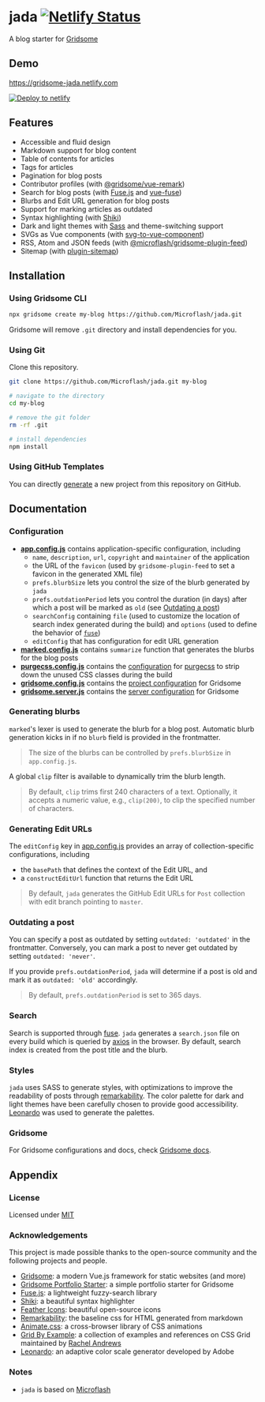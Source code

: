 # jada [![Netlify Status](https://api.netlify.com/api/v1/badges/ab389147-4a61-4967-967c-a2d3c0020f98/deploy-status)](https://app.netlify.com/sites/gridsome-jada/deploys)

A blog starter for [Gridsome](https://gridsome.org/)

## Demo

<https://gridsome-jada.netlify.com>

[![Deploy to netlify](https://www.netlify.com/img/deploy/button.svg)](https://app.netlify.com/start/deploy?repository=https://github.com/Microflash/jada)

## Features

- Accessible and fluid design
- Markdown support for blog content
- Table of contents for articles
- Tags for articles
- Pagination for blog posts
- Contributor profiles (with [@gridsome/vue-remark](https://gridsome.org/plugins/@gridsome/vue-remark))
- Search for blog posts (with [Fuse.js](https://fusejs.io/) and [vue-fuse](https://github.com/shayneo/vue-fuse))
- Blurbs and Edit URL generation for blog posts
- Support for marking articles as outdated
- Syntax highlighting (with [Shiki](https://github.com/octref/shiki))
- Dark and light themes with [Sass](https://sass-lang.com/) and theme-switching support
- SVGs as Vue components (with [svg-to-vue-component](https://github.com/egoist/svg-to-vue-component))
- RSS, Atom and JSON feeds (with [@microflash/gridsome-plugin-feed](https://github.com/Microflash/gridsome-plugin-feed))
- Sitemap (with [plugin-sitemap](https://github.com/gridsome/gridsome/tree/master/packages/plugin-sitemap))

## Installation

### Using Gridsome CLI

```sh
npx gridsome create my-blog https://github.com/Microflash/jada.git
```

Gridsome will remove `.git` directory and install dependencies for you.

### Using Git

Clone this repository.

```sh
git clone https://github.com/Microflash/jada.git my-blog

# navigate to the directory
cd my-blog

# remove the git folder
rm -rf .git

# install dependencies
npm install
```

### Using GitHub Templates

You can directly [generate](https://github.com/Microflash/jada/generate) a new project from this repository on GitHub.

## Documentation

### Configuration

- **[app.config.js](./app.config.js)** contains application-specific configuration, including
  - `name`, `description`, `url`, `copyright` and `maintainer` of the application
  - the URL of the `favicon` (used by `gridsome-plugin-feed` to set a favicon in the generated XML file)
  - `prefs.blurbSize` lets you control the size of the blurb generated by `jada`
  - `prefs.outdationPeriod` lets you control the duration (in days) after which a post will be marked as `old` (see [Outdating a post](#outdating-a-post))
  - `searchConfig` containing `file` (used to customize the location of search index generated during the build) and `options` (used to define the behavior of [`fuse`](https://fusejs.io/))
  - `editConfig` that has configuration for edit URL generation
- **[marked.config.js](./marked.config.js)** contains `summarize` function that generates the blurbs for the blog posts
- **[purgecss.config.js](./purgecss.config.js)** contains the [configuration](https://www.purgecss.com/configuration) for [purgecss](https://www.purgecss.com/) to strip down the unused CSS classes during the build
- **[gridsome.config.js](./gridsome.config.js)** contains the [project configuration](https://gridsome.org/docs/config/) for Gridsome
- **[gridsome.server.js](./gridsome.server.js)** contains the [server configuration](https://gridsome.org/docs/server-api/) for Gridsome

### Generating blurbs

`marked`'s lexer is used to generate the blurb for a blog post. Automatic blurb generation kicks in if no `blurb` field is provided in the frontmatter.

> The size of the blurbs can be controlled by `prefs.blurbSize` in `app.config.js`.

A global `clip` filter is available to dynamically trim the blurb length.

> By default, `clip` trims first 240 characters of a text. Optionally, it accepts a numeric value, e.g., `clip(200)`, to clip the specified number of characters.

### Generating Edit URLs

The `editConfig` key in [app.config.js](./app.config.js) provides an array of collection-specific configurations, including

- the `basePath` that defines the context of the Edit URL, and
- a `constructEditUrl` function that returns the Edit URL

> By default, `jada` generates the GitHub Edit URLs for `Post` collection with edit branch pointing to `master`.

### Outdating a post

You can specify a post as outdated by setting `outdated: 'outdated'` in the frontmatter. Conversely, you can mark a post to never get outdated by setting `outdated: 'never'`.

If you provide `prefs.outdationPeriod`, `jada` will determine if a post is old and mark it as `outdated: 'old'` accordingly.

> By default, `prefs.outdationPeriod` is set to 365 days.

### Search

Search is supported through [fuse](https://fusejs.io/). `jada` generates a `search.json` file on every build which is queried by [axios](https://github.com/axios/axios) in the browser. By default, search index is created from the post title and the blurb.

### Styles

`jada` uses SASS to generate styles, with optimizations to improve the readability of posts through [remarkability](https://mflash.dev/remarkability/). The color palette for dark and light themes have been carefully chosen to provide good accessibility. [Leonardo](https://github.com/adobe/leonardo) was used to generate the palettes.

### Gridsome

For Gridsome configurations and docs, check [Gridsome docs](https://gridsome.org/docs/).

## Appendix

### License

Licensed under [MIT](./LICENSE.md)

### Acknowledgements

This project is made possible thanks to the open-source community and the following projects and people.

- [Gridsome](https://gridsome.org/): a modern Vue.js framework for static websites (and more)
- [Gridsome Portfolio Starter](https://github.com/drehimself/gridsome-portfolio-starter): a simple portfolio starter for Gridsome 
- [Fuse.js](https://fusejs.io/): a lightweight fuzzy-search library
- [Shiki](https://github.com/octref/shiki): a beautiful syntax highlighter
- [Feather Icons](https://feathericons.com/): beautiful open-source icons
- [Remarkability](https://mflash.dev/remarkability/): the baseline css for HTML generated from markdown
- [Animate.css](https://github.com/daneden/animate.css): a cross-browser library of CSS animations
- [Grid By Example](https://gridbyexample.com/): a collection of examples and references on CSS Grid maintained by [Rachel Andrews](https://rachelandrew.co.uk/)
- [Leonardo](https://github.com/adobe/leonardo): an adaptive color scale generator developed by Adobe

### Notes

- `jada` is based on [Microflash](https://github.com/Microflash/microflash.github.io)
